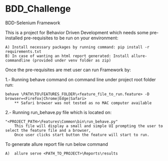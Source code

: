 # BDD_Challenge
BDD-Selenium Framework

This is a project for Behavior Driven Development which needs some pre-installed pre-requisites to be run on your environment:


  	A) Install necessary packages by running command: pip install -r requirements.txt
  	B) In case of wanting an html report generated: Install allure-commandline (provided under venv folder as zip) 
  
  
Once the pre-requisites are met user can run Framework by:


  1.- Running behave command on command line under project root folder run: 
  
  	behave \PATH\TO\FEATURES_FOLDER\<feature_file_to_run.feature> -D browser=<Firefox|Chrome|Edge|Safari>
        ** Safari browser was not tested as no MAC computer available
	    
  
  2.- Running run_behave.py file which is located on:
  
  	"<PROJECT_PATH>\Features\Common\bin\run_behave.py"
        This file will display a small and simple UI prompting the user to select the feature file and a browser, 
        Once user clicks start button the feature will start to run.
	

To generate allure report file run below command

	A)	allure serve <PATH_TO_PROJECT>\Reports\results
